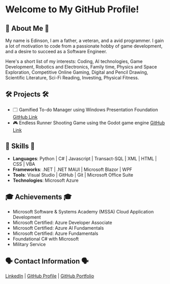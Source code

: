 # Welcome to My GitHub Profile!

## 👋 About Me 👋
My name is Edinson, I am a father, a veteran, and a avid programmer. I gain a lot of motivation to code from a passionate hobby of game development, and a desire to succeed as a Software Engineer.

Here's a short list of my interests: Coding, AI technologies, Game Development, Robotics and Electronics, Family time, Physics and Space Exploration, Competitive Online Gaming, Digital and Pencil Drawing, Scientific Literature, Sci-Fi Reading, Investing, Physical Fitness.

## 🛠 Projects 🛠
- 🗔 Gamified To-do Manager using Windows Presentation Foundation [GitHub Link](https://github.com/nosnid3-portfolio/ToDoManager)
- 🎮 Endless Runner Shooting Game using the Godot game engine [GitHub Link](https://github.com/nosnid3-portfolio/NinjaTrainingGrounds)

## 🔋 Skills 🔋
- **Languages**: Python | C# | Javascript | Transact-SQL | XML | HTML | CSS | VBA
- **Frameworks**: .NET | .NET MAUI | Microsoft Blazor | WPF
- **Tools**: Visual Studio | GitHub | Git | Microsoft Office Suite
- **Technologies**: Microsoft Azure

## 🎓 Achievements 🎓
- Microsoft Software & Systems Academy (MSSA) Cloud Application Development
- Microsoft Certified: Azure Developer Associate
- Microsoft Certified: Azure AI Fundamentals
- Microsoft Certified: Azure Fundamentals
- Foundational C# with Microsoft
- Military Service

## 🗣 Contact Information 🗣
[LinkedIn](https://www.linkedin.com/in/edinson-cabral/) | [GitHub Profile](https://github.com/official-nosnid3/) | [GitHub Portfolio](https://github.com/orgs/nosnid3-portfolio/teams)
